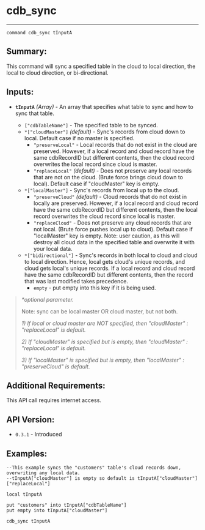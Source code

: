 # cdb_sync
---
```
command cdb_sync tInputA
```

## Summary:
This command will sync a specified table in the cloud to local direction, the local to cloud direction, or bi-directional.

## Inputs:
* **`tInputA`** *(Array)* - An array that specifies what table to sync and how to sync that table.
    * `["cdbTableName"]` - The specified table to be synced.
    
    - `*["cloudMaster"]` *(default)* - Sync's records from cloud down to local. Default case if no master is specified.
    	- `"preserveLocal"` - Local records that do not exist in the cloud are preserved. However, if a local record and cloud record have the same cdbRecordID but different contents, then the cloud record overwrites the local record since cloud is master.
    	- `"replaceLocal"` *(default)* - Does not preserve any local records that are not on the cloud. (Brute force brings cloud down to local). Default case if "cloudMaster" key is empty.
    - `*["localMaster"]` - Sync's records from local up to the cloud.
    	- `"preserveCloud"` *(default)* - Cloud records that do not exist in locally are preserved. However, if a local record and cloud record have the same cdbRecordID but different contents, then the local record overwrites the cloud record since local is master.
    	- `"replaceCloud"` - Does not preserve any cloud records that are not local. (Brute force pushes local up to cloud). Default case if "localMaster" key is empty. Note: user caution, as this will destroy all cloud data in the specified table and overwrite it with your local data.
    - `*["bidirectional"]` - Sync's records in both local to cloud and cloud to local direction. Hence, local gets cloud's unique records, and cloud gets local's unique records. If a local record and cloud record have the same cdbRecordID but different contents, then the record that was last modified takes precedence.
    	- `empty` - put empty into this key if it is being used.

> _*optional parameter._
> 
> Note: sync can be local master OR cloud master, but not both.
> 
> _1) If local or cloud master are NOT specified, then "cloudMaster" : "replaceLocal" is default._
> 
> _2) If "cloudMaster" is specified but is empty, then "cloudMaster" : "replaceLocal" is default._
> 
> _3) If "localMaster" is specified but is empty, then "localMaster" : "preserveCloud" is default._

## Additional Requirements:
This API call requires internet access.

## API Version:
* `0.3.1` - Introduced

## Examples:
```
--This example syncs the "customers" table's cloud records down, overwriting any local data.
--tInputA["cloudMaster"] is empty so default is tInputA["cloudMaster"]["replaceLocal"]

local tInputA
     
put "customers" into tInputA["cdbTableName"]
put empty into tInputA["cloudMaster"]
     
cdb_sync tInputA
``` 